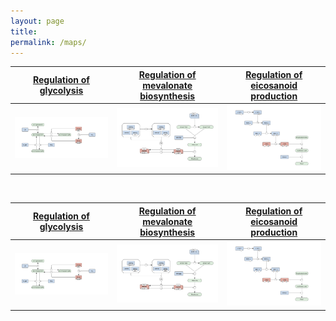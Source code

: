 ```yaml
---
layout: page
title: 
permalink: /maps/
---
```



<a href="/glycolysis/">Regulation of glycolysis</a> | <a href="/mevalonate/">Regulation of mevalonate biosynthesis</a> | <a href="/eicosanoids/">Regulation of eicosanoid production</a> 
---|---|---
<a href="/glycolysis/"><img src="/images/figure01v04.png"/></a> | <a href="/mevalonate/"><img src="/images/figure03v04.png"/></a> | <a href="/eicosanoids/"><img src="/images/figure02v04.png"/></a>

<br />

<a href="/glycolysis/">Regulation of glycolysis</a> | <a href="/mevalonate/">Regulation of mevalonate biosynthesis</a> | <a href="/eicosanoids/">Regulation of eicosanoid production</a> 
---|---|---
<a href="/glycolysis/"><img src="/images/figure01v04.png"/></a> | <a href="/mevalonate/"><img src="/images/figure03v04.png"/></a> | <a href="/eicosanoids/"><img src="/images/figure02v04.png"/></a>
